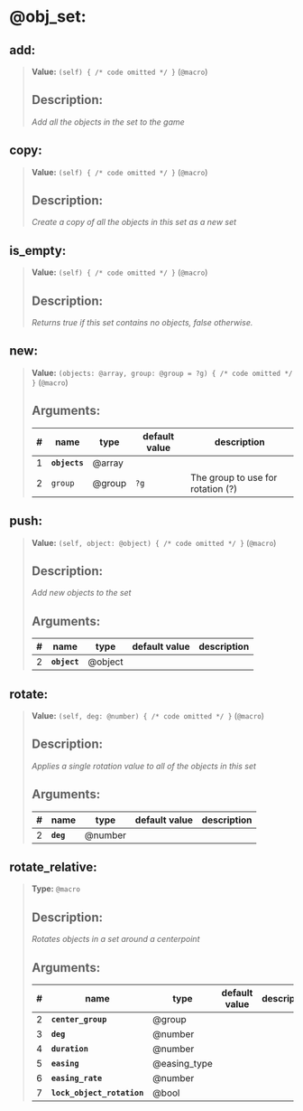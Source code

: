   

# **@obj_set**: 
 
## **add**:

> **Value:** `(self) { /* code omitted */ }` (`@macro`) 
>
>## Description: 
> _Add all the objects in the set to the game_
>
>  
>

## **copy**:

> **Value:** `(self) { /* code omitted */ }` (`@macro`) 
>
>## Description: 
> _Create a copy of all the objects in this set as a new set_
>
>  
>

## **is\_empty**:

> **Value:** `(self) { /* code omitted */ }` (`@macro`) 
>
>## Description: 
> _Returns true if this set contains no objects, false otherwise._
>
>  
>

## **new**:

> **Value:** `(objects: @array, group: @group = ?g) { /* code omitted */ }` (`@macro`) 
>
>## Arguments:
>
>| # | name | type | default value | description |
>| - | ---- | ---- | ------------- | ----------- |
>| 1 | **`objects`** | @array | | |
>  | 2 | `group` | @group | `?g` |The group to use for rotation (?) |
>  
>  
>

## **push**:

> **Value:** `(self, object: @object) { /* code omitted */ }` (`@macro`) 
>
>## Description: 
> _Add new objects to the set_
>## Arguments:
>
>| # | name | type | default value | description |
>| - | ---- | ---- | ------------- | ----------- |
>| 2 | **`object`** | @object | | |
>  
>  
>

## **rotate**:

> **Value:** `(self, deg: @number) { /* code omitted */ }` (`@macro`) 
>
>## Description: 
> _Applies a single rotation value to all of the objects in this set_
>## Arguments:
>
>| # | name | type | default value | description |
>| - | ---- | ---- | ------------- | ----------- |
>| 2 | **`deg`** | @number | | |
>  
>  
>

## **rotate\_relative**:

> **Type:** `@macro` 
>
>## Description: 
> _Rotates objects in a set around a centerpoint_
>## Arguments:
>
>| # | name | type | default value | description |
>| - | ---- | ---- | ------------- | ----------- |
>| 2 | **`center_group`** | @group | | |
>  | 3 | **`deg`** | @number | | |
>  | 4 | **`duration`** | @number | | |
>  | 5 | **`easing`** | @easing_type | | |
>  | 6 | **`easing_rate`** | @number | | |
>  | 7 | **`lock_object_rotation`** | @bool | | |
>  
>  
>
